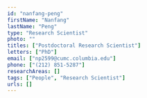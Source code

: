 ```yaml
---
id: "nanfang-peng"
firstName: "Nanfang"
lastName: "Peng"
type: "Research Scientist"
photo: ""
titles: ["Postdoctoral Research Scientist"]
letters: ["PhD"]
email: ["np2599@cumc.columbia.edu"]
phone: ["(212) 851-5287"]
researchAreas: []
tags: ["People", "Research Scientist"]
urls: []
---
```

